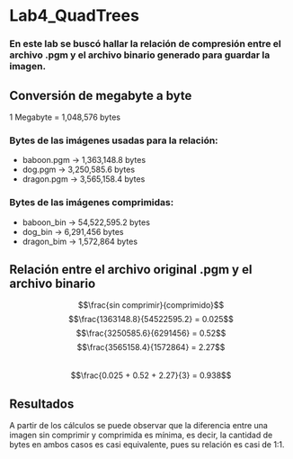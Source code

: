 # Lab4_QuadTrees

### En este lab se buscó hallar la relación de compresión entre el archivo .pgm y el archivo binario generado para guardar la imagen.

## Conversión de megabyte a byte
1 Megabyte = 1,048,576 bytes

### Bytes de las imágenes usadas para la relación:
* baboon.pgm -> 1,363,148.8 bytes
* dog.pgm -> 3,250,585.6 bytes
* dragon.pgm -> 3,565,158.4 bytes

### Bytes de las imágenes comprimidas:
* baboon_bin -> 54,522,595.2 bytes
* dog_bin -> 6,291,456 bytes
* dragon_bim -> 1,572,864 bytes

## Relación entre el archivo original .pgm y el archivo binario
$$\frac{sin comprimir}{comprimido}$$
$$\frac{1363148.8}{54522595.2} = 0.025$$
$$\frac{3250585.6}{6291456} = 0.52$$
$$\frac{3565158.4}{1572864} = 2.27$$
\
$$\frac{0.025 + 0.52 + 2.27}{3} = 0.938$$

## Resultados
A partir de los cálculos se puede observar que la diferencia entre una imagen sin comprimir y comprimida es mínima, es decir, la cantidad de bytes en ambos casos es casi equivalente, pues su relación es casi de 1:1.